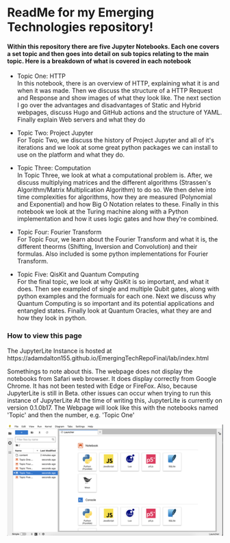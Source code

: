 <H1>ReadMe for my Emerging Technologies repository!</h1>
<h4>Within this repository there are five Jupyter Notebooks. Each one covers a set topic and then goes into detail on sub topics relating to the main topic. Here is a breakdown of what is covered in each notebook</h4>
<ul>
<li>
  <p> Topic One: HTTP <br>
   In this notebook, there is an overview of HTTP, explaining what it is and when it was made. Then we discuss the structure of a HTTP Request and Response and show images of what they look like. The next section I go over the advantages and disadvantages 
of Static and Hybrid webpages, discuss Hugo and GitHub actions and the structure of YAML. Finally explain Web servers and what they do</p>
</li>
<li>
  <p> Topic Two: Project Jupyter <br>
  For Topic Two, we discuss the history of Project Jupyter and all of it's iterations and we look at some great python packages we can install to use on the platform and what they do.
  </p>
</li>
<li>
  <p> Topic Three: Computation <br>
  In Topic Three, we look at what a computational problem is. After, we discuss multiplying matrices and the different algorithms (Strassen's Algorithm/Matrix Multiplication Algorithm) to do so. We then delve into time complexities for algorithms, how they are measured (Polynomial and Exponential) and how Big O Notation relates to these. Finally in this notebook we look at the Turing machine along with a Python implementation and how it uses logic gates and how they're combined.
  </p>
</li>
<li>
  <p> Topic Four: Fourier Transform  <br>
  For Topic Four, we learn about the Fourier Transform and what it is, the different theorms (Shifting, Inversion and Convolution) and their formulas. Also included is some python implementations for Fourier Transform.
  </p>
</li>
<li>
  <p> Topic Five: QisKit and Quantum Computing  <br>
  For the final topic, we look at why QisKit is so important, and what it does. Then see exampled of single and multiple Qubit gates, along with python examples and the formuals for each one. Next we discuss why Quantum Computing is so important and its potential applications and entangled states. Finally look at Quantum Oracles, what they are and how they look in python.
  </p>
</li>
</ul>

<h3>How to view this page</h3>
<p> The JupyterLite Instance is hosted at https://adamdalton155.github.io/EmergingTechRepoFinal/lab/index.html</p>
<p> Somethings to note about this. The webpage does not display the notebooks from Safari web browser. It does display correctly from Google Chrome. It has not been tested with Edge or FireFox. Also, because JupyterLite is still in Beta. other issues can occur when trying to run this instance of JupyterLite At the time of writing this, JupyterLite is currently on version 0.1.0b17. The Webpage will look like this with the notebooks named 'Topic' and then the number, e.g. 'Topic One'

![alt text](https://github.com/adamdalton155/EmergingTechRepoFinal/blob/main/JupyterLiteScreenShotFinal.png?raw=true)
